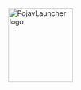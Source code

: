 <img src="https://i.postimg.cc/3NCWfs6h/glitched-image.gif" align="left" width="130" height="150" alt="PojavLauncher logo">
